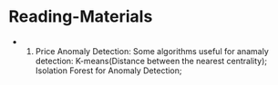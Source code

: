 # Reading-Materials
* 1. Price Anomaly Detection: 
Some algorithms useful for anamaly detection: 
K-means(Distance between the nearest centrality); 
Isolation Forest for Anomaly Detection;

